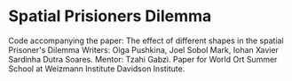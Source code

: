 # Spatial Prisioners Dilemma
Code accompanying the paper: The effect of different shapes in the spatial Prisoner's Dilemma
Writers: Olga Pushkina, Joel Sobol Mark, Iohan Xavier Sardinha Dutra Soares.
Mentor: Tzahi Gabzi.
Paper for World Ort Summer School at Weizmann Institute Davidson Institute.
